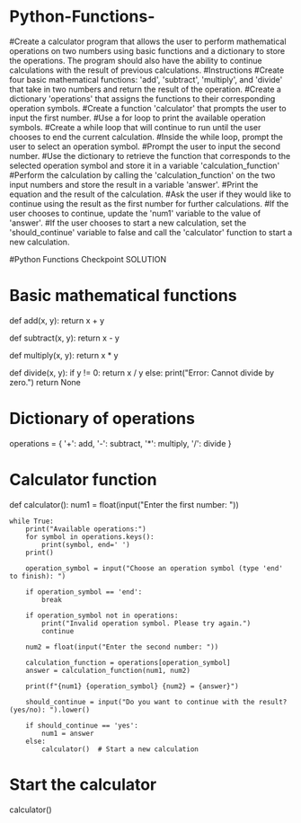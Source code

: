 # Python-Functions-
#Create a calculator program that allows the user to perform mathematical operations on two numbers using basic functions and a dictionary to store the operations. The program should also have the ability to continue calculations with the result of previous calculations.
#Instructions
#Create four basic mathematical functions: 'add', 'subtract', 'multiply', and 'divide' that take in two numbers and return the result of the operation.
#Create a dictionary 'operations' that assigns the functions to their corresponding operation symbols.
#Create a function 'calculator' that prompts the user to input the first number.
#Use a for loop to print the available operation symbols.
#Create a while loop that will continue to run until the user chooses to end the current calculation.
#Inside the while loop, prompt the user to select an operation symbol.
#Prompt the user to input the second number.
#Use the dictionary to retrieve the function that corresponds to the selected operation symbol and store it in a variable 'calculation_function'
#Perform the calculation by calling the 'calculation_function' on the two input numbers and store the result in a variable 'answer'.
#Print the equation and the result of the calculation.
#Ask the user if they would like to continue using the result as the first number for further calculations.
#If the user chooses to continue, update the 'num1' variable to the value of 'answer'.
#If the user chooses to start a new calculation, set the 'should_continue' variable to false and call the 'calculator' function to start a new calculation.


#Python Functions Checkpoint SOLUTION
# Basic mathematical functions
def add(x, y):
    return x + y

def subtract(x, y):
    return x - y

def multiply(x, y):
    return x * y

def divide(x, y):
    if y != 0:
        return x / y
    else:
        print("Error: Cannot divide by zero.")
        return None

# Dictionary of operations
operations = {
    '+': add,
    '-': subtract,
    '*': multiply,
    '/': divide
}

# Calculator function
def calculator():
    num1 = float(input("Enter the first number: "))

    while True:
        print("Available operations:")
        for symbol in operations.keys():
            print(symbol, end=' ')
        print()

        operation_symbol = input("Choose an operation symbol (type 'end' to finish): ")

        if operation_symbol == 'end':
            break

        if operation_symbol not in operations:
            print("Invalid operation symbol. Please try again.")
            continue

        num2 = float(input("Enter the second number: "))

        calculation_function = operations[operation_symbol]
        answer = calculation_function(num1, num2)

        print(f"{num1} {operation_symbol} {num2} = {answer}")

        should_continue = input("Do you want to continue with the result? (yes/no): ").lower()

        if should_continue == 'yes':
            num1 = answer
        else:
            calculator()  # Start a new calculation

# Start the calculator
calculator()

